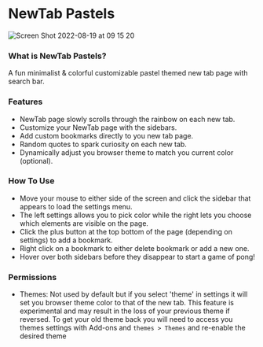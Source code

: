# NewTab Pastels
![Screen Shot 2022-08-19 at 09 15 20](https://user-images.githubusercontent.com/90228106/185511008-66c0656b-712b-4015-a5fb-9d14eeb2ec09.png)

### What is NewTab Pastels?
A fun minimalist & colorful customizable pastel themed new tab page with search bar.

### Features
- NewTab page slowly scrolls through the rainbow on each new tab.
- Customize your NewTab page with the sidebars.
- Add custom bookmarks directly to you new tab page.
- Random quotes to spark curiosity on each new tab.
- Dynamically adjust you browser theme to match you current color (optional).

### How To Use
- Move your mouse to either side of the screen and click the sidebar that appears to load the settings menu.
- The left settings allows you to pick color while the right lets you choose which elements are visible on the page.
- Click the plus button at the top bottom of the page (depending on settings) to add a bookmark.
- Right click on a bookmark to either delete bookmark or add a new one.
- Hover over both sidebars before they disappear to start a game of pong!

### Permissions
- Themes: Not used by default but if you select 'theme' in settings it will set you browser theme color to that of the new tab. This feature is experimental and may result in the loss of your previous theme if reversed. To get your old theme back you will need to access you themes settings with Add-ons and ``themes > Themes`` and re-enable the desired theme
